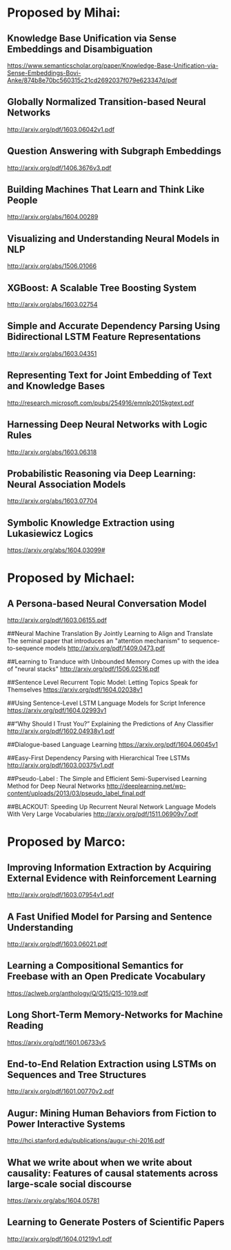 # Proposed by Mihai:

## Knowledge Base Unification via Sense Embeddings and Disambiguation
https://www.semanticscholar.org/paper/Knowledge-Base-Unification-via-Sense-Embeddings-Bovi-Anke/874b8e70bc560315c21cd2692037f079e623347d/pdf

## Globally Normalized Transition-based Neural Networks
http://arxiv.org/pdf/1603.06042v1.pdf

## Question Answering with Subgraph Embeddings
http://arxiv.org/pdf/1406.3676v3.pdf

## Building Machines That Learn and Think Like People
http://arxiv.org/abs/1604.00289

## Visualizing and Understanding Neural Models in NLP
http://arxiv.org/abs/1506.01066

## XGBoost: A Scalable Tree Boosting System
http://arxiv.org/abs/1603.02754

## Simple and Accurate Dependency Parsing Using Bidirectional LSTM Feature Representations
http://arxiv.org/abs/1603.04351

## Representing Text for Joint Embedding of Text and Knowledge Bases
http://research.microsoft.com/pubs/254916/emnlp2015kgtext.pdf

## Harnessing Deep Neural Networks with Logic Rules
http://arxiv.org/abs/1603.06318

## Probabilistic Reasoning via Deep Learning: Neural Association Models
http://arxiv.org/abs/1603.07704

## Symbolic Knowledge Extraction using Lukasiewicz Logics
https://arxiv.org/abs/1604.03099#

# Proposed by Michael:

## A Persona-based Neural Conversation Model
http://arxiv.org/pdf/1603.06155.pdf

##Neural Machine Translation By Jointly Learning to Align and Translate
The seminal paper that introduces an "attention mechanism" to sequence-to-sequence models
http://arxiv.org/pdf/1409.0473.pdf

##Learning to Tranduce with Unbounded Memory
Comes up with the idea of "neural stacks"
http://arxiv.org/pdf/1506.02516.pdf

##Sentence Level Recurrent Topic Model: Letting Topics Speak for Themselves
https://arxiv.org/pdf/1604.02038v1

##Using Sentence-Level LSTM Language Models for Script Inference
https://arxiv.org/pdf/1604.02993v1

##“Why Should I Trust You?” Explaining the Predictions of Any Classifier
http://arxiv.org/pdf/1602.04938v1.pdf

##Dialogue-based Language Learning
https://arxiv.org/pdf/1604.06045v1

##Easy-First Dependency Parsing with Hierarchical Tree LSTMs
http://arxiv.org/pdf/1603.00375v1.pdf

##Pseudo-Label : The Simple and Efficient Semi-Supervised Learning Method for Deep Neural Networks
http://deeplearning.net/wp-content/uploads/2013/03/pseudo_label_final.pdf

##BLACKOUT: Speeding Up Recurrent Neural Network Language Models With Very Large Vocabularies
http://arxiv.org/pdf/1511.06909v7.pdf

# Proposed by Marco:

## Improving Information Extraction by Acquiring External Evidence with Reinforcement Learning
http://arxiv.org/pdf/1603.07954v1.pdf

## A Fast Unified Model for Parsing and Sentence Understanding
http://arxiv.org/pdf/1603.06021.pdf

## Learning a Compositional Semantics for Freebase with an Open Predicate Vocabulary
https://aclweb.org/anthology/Q/Q15/Q15-1019.pdf

## Long Short-Term Memory-Networks for Machine Reading
https://arxiv.org/pdf/1601.06733v5

## End-to-End Relation Extraction using LSTMs on Sequences and Tree Structures
http://arxiv.org/pdf/1601.00770v2.pdf

## Augur: Mining Human Behaviors from Fiction to Power Interactive Systems
http://hci.stanford.edu/publications/augur-chi-2016.pdf

## What we write about when we write about causality: Features of causal statements across large-scale social discourse
https://arxiv.org/abs/1604.05781

## Learning to Generate Posters of Scientific Papers
http://arxiv.org/pdf/1604.01219v1.pdf
